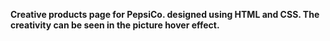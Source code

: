 **Creative products page for PepsiCo. designed using HTML and CSS. The creativity can be seen in the picture hover effect.**